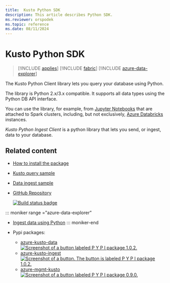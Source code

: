 ```yaml
---
title:  Kusto Python SDK
description: This article describes Python SDK.
ms.reviewer: orspodek
ms.topic: reference
ms.date: 08/11/2024
---
```

# Kusto Python SDK

> [!INCLUDE [applies](../../includes/applies-to-version/applies.md)] [!INCLUDE [fabric](../../includes/applies-to-version/fabric.md)] [!INCLUDE [azure-data-explorer](../../includes/applies-to-version/azure-data-explorer.md)]

The Kusto Python Client library lets you query your database using Python.

The library is Python 2.x/3.x compatible. It supports all data types using the Python DB API interface.

You can use the library, for example, from [Jupyter Notebooks](https://jupyter.org/) that are attached to Spark clusters,
including, but not exclusively, [Azure Databricks](https://azure.microsoft.com/services/databricks/) instances.

*Kusto Python Ingest Client* is a python library that lets you send, or ingest, data to your database.

## Related content

* [How to install the package](https://github.com/Azure/azure-kusto-python#install)
* [Kusto query sample](https://github.com/Azure/azure-kusto-python/blob/master/azure-kusto-data/tests/sample.py)
* [Data ingest sample](https://github.com/Azure/azure-kusto-python/blob/master/azure-kusto-ingest/tests/sample.py)
* [GitHub Repository](https://github.com/Azure/azure-kusto-python)

    [![Build status badge](https://badge.fury.io/py/azure-kusto-python.svg)](https://github.com/Azure/azure-kusto-python/actions/workflows/build.yml)

::: moniker range ="azure-data-explorer"
* [Ingest data using Python](/azure/data-explorer/python-ingest-data.md)
::: moniker-end

* Pypi packages:

    * [azure-kusto-data](https://pypi.org/project/azure-kusto-data/)
    [![Screenshot of a button labeled P Y P I package 1.0.2.](https://badge.fury.io/py/azure-kusto-data.svg)](https://badge.fury.io/py/azure-kusto-data)
    * [azure-kusto-ingest](https://pypi.org/project/azure-kusto-ingest/)
    [![Screenshot of a button. The button is labeled P Y P I package 1.0.2.](https://badge.fury.io/py/azure-kusto-ingest.svg)](https://badge.fury.io/py/azure-kusto-ingest)
    * [azure-mgmt-kusto](https://pypi.org/project/azure-mgmt-kusto/)
    [![Screenshot of a button labeled P Y P I package 0.9.0.](https://badge.fury.io/py/azure-mgmt-kusto.svg)](https://badge.fury.io/py/azure-mgmt-kusto)
